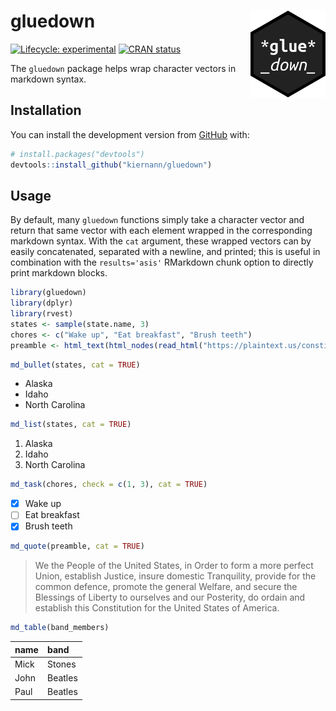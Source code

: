 
<!-- README.md is generated from README.Rmd. Please edit that file -->

# gluedown <img src="man/figures/logo.png" align="right" width="120" />

<!-- badges: start -->

[![Lifecycle:
experimental](https://img.shields.io/badge/lifecycle-experimental-orange.svg)](https://www.tidyverse.org/lifecycle/#experimental)
[![CRAN
status](https://www.r-pkg.org/badges/version/gluedown)](https://CRAN.R-project.org/package=gluedown)
<!-- badges: end -->

The `gluedown` package helps wrap character vectors in markdown syntax.

## Installation

You can install the development version from
[GitHub](https://github.com/) with:

``` r
# install.packages("devtools")
devtools::install_github("kiernann/gluedown")
```

## Usage

By default, many `gluedown` functions simply take a character vector and
return that same vector with each element wrapped in the corresponding
markdown syntax. With the `cat` argument, these wrapped vectors can by
easily concatenated, separated with a newline, and printed; this is
useful in combination with the `results='asis'` RMarkdown chunk option
to directly print markdown blocks.

``` r
library(gluedown)
library(dplyr)
library(rvest)
states <- sample(state.name, 3)
chores <- c("Wake up", "Eat breakfast", "Brush teeth")
preamble <- html_text(html_nodes(read_html("https://plaintext.us/constitution"), "p"))[[1]]
```

``` r
md_bullet(states, cat = TRUE)
```

  - Alaska
  - Idaho
  - North Carolina

<!-- end list -->

``` r
md_list(states, cat = TRUE)
```

1.  Alaska
2.  Idaho
3.  North Carolina

<!-- end list -->

``` r
md_task(chores, check = c(1, 3), cat = TRUE)
```

  - [x] Wake up
  - [ ] Eat breakfast
  - [x] Brush teeth

<!-- end list -->

``` r
md_quote(preamble, cat = TRUE)
```

> We the People of the United States, in Order to form a more perfect
> Union, establish Justice, insure domestic Tranquility, provide for the
> common defence, promote the general Welfare, and secure the Blessings
> of Liberty to ourselves and our Posterity, do ordain and establish
> this Constitution for the United States of America.

``` r
md_table(band_members)
```

| name | band    |
| :--- | :------ |
| Mick | Stones  |
| John | Beatles |
| Paul | Beatles |
